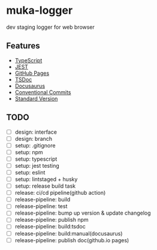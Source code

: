 # muka-logger
dev staging logger for web browser

## Features

* [TypeScript](https://www.typescriptlang.org/)
* [JEST](https://jestjs.io/)
* [GitHub Pages](https://pages.github.com/)
* [TSDoc](https://github.com/microsoft/tsdoc)
* [Docusaurus](https://docusaurus.io/ko/docs/category/getting-started)
* [Conventional Commits](https://www.conventionalcommits.org/en/v1.0.0-beta.3/#summary)
* [Standard Version](https://github.com/conventional-changelog/standard-version)

## TODO

* [ ] design: interface
* [ ] design: branch
* [ ] setup: .gitignore
* [ ] setup: npm
* [ ] setup: typescript
* [ ] setup: jest testing
* [ ] setup: eslint
* [ ] setup: lintstaged + husky
* [ ] setup: release build task
* [ ] release: ci/cd pipeline(github action)
* [ ] release-pipeline: build
* [ ] release-pipeline: test
* [ ] release-pipeline: bump up version & update changelog
* [ ] release-pipeline: publish npm
* [ ] release-pipeline: build:tsdoc
* [ ] release-pipeline: build:manual(docusaurus)
* [ ] release-pipeline: publish doc(github.io pages)
